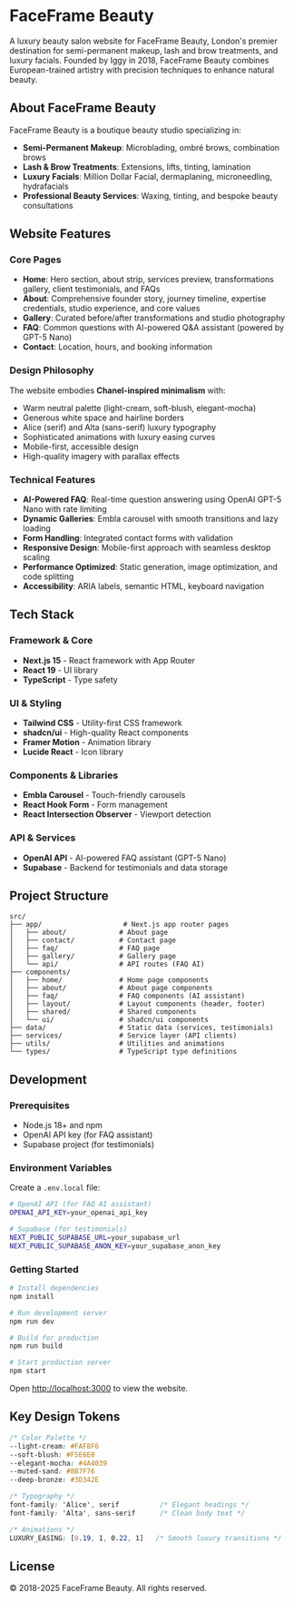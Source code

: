 # FaceFrame Beauty

A luxury beauty salon website for FaceFrame Beauty, London's premier destination for semi-permanent makeup, lash and brow treatments, and luxury facials. Founded by Iggy in 2018, FaceFrame Beauty combines European-trained artistry with precision techniques to enhance natural beauty.

## About FaceFrame Beauty

FaceFrame Beauty is a boutique beauty studio specializing in:

- **Semi-Permanent Makeup**: Microblading, ombré brows, combination brows
- **Lash & Brow Treatments**: Extensions, lifts, tinting, lamination
- **Luxury Facials**: Million Dollar Facial, dermaplaning, microneedling, hydrafacials
- **Professional Beauty Services**: Waxing, tinting, and bespoke beauty consultations

## Website Features

### Core Pages
- **Home**: Hero section, about strip, services preview, transformations gallery, client testimonials, and FAQs
- **About**: Comprehensive founder story, journey timeline, expertise credentials, studio experience, and core values
- **Gallery**: Curated before/after transformations and studio photography
- **FAQ**: Common questions with AI-powered Q&A assistant (powered by GPT-5 Nano)
- **Contact**: Location, hours, and booking information

### Design Philosophy

The website embodies **Chanel-inspired minimalism** with:
- Warm neutral palette (light-cream, soft-blush, elegant-mocha)
- Generous white space and hairline borders
- Alice (serif) and Alta (sans-serif) luxury typography
- Sophisticated animations with luxury easing curves
- Mobile-first, accessible design
- High-quality imagery with parallax effects

### Technical Features

- **AI-Powered FAQ**: Real-time question answering using OpenAI GPT-5 Nano with rate limiting
- **Dynamic Galleries**: Embla carousel with smooth transitions and lazy loading
- **Form Handling**: Integrated contact forms with validation
- **Responsive Design**: Mobile-first approach with seamless desktop scaling
- **Performance Optimized**: Static generation, image optimization, and code splitting
- **Accessibility**: ARIA labels, semantic HTML, keyboard navigation

## Tech Stack

### Framework & Core
- **Next.js 15** - React framework with App Router
- **React 19** - UI library
- **TypeScript** - Type safety

### UI & Styling
- **Tailwind CSS** - Utility-first CSS framework
- **shadcn/ui** - High-quality React components
- **Framer Motion** - Animation library
- **Lucide React** - Icon library

### Components & Libraries
- **Embla Carousel** - Touch-friendly carousels
- **React Hook Form** - Form management
- **React Intersection Observer** - Viewport detection

### API & Services
- **OpenAI API** - AI-powered FAQ assistant (GPT-5 Nano)
- **Supabase** - Backend for testimonials and data storage

## Project Structure

```
src/
├── app/                    # Next.js app router pages
│   ├── about/             # About page
│   ├── contact/           # Contact page
│   ├── faq/               # FAQ page
│   ├── gallery/           # Gallery page
│   └── api/               # API routes (FAQ AI)
├── components/
│   ├── home/              # Home page components
│   ├── about/             # About page components
│   ├── faq/               # FAQ components (AI assistant)
│   ├── layout/            # Layout components (header, footer)
│   ├── shared/            # Shared components
│   └── ui/                # shadcn/ui components
├── data/                  # Static data (services, testimonials)
├── services/              # Service layer (API clients)
├── utils/                 # Utilities and animations
└── types/                 # TypeScript type definitions
```

## Development

### Prerequisites
- Node.js 18+ and npm
- OpenAI API key (for FAQ assistant)
- Supabase project (for testimonials)

### Environment Variables

Create a `.env.local` file:

```bash
# OpenAI API (for FAQ AI assistant)
OPENAI_API_KEY=your_openai_api_key

# Supabase (for testimonials)
NEXT_PUBLIC_SUPABASE_URL=your_supabase_url
NEXT_PUBLIC_SUPABASE_ANON_KEY=your_supabase_anon_key
```

### Getting Started

```bash
# Install dependencies
npm install

# Run development server
npm run dev

# Build for production
npm run build

# Start production server
npm start
```

Open [http://localhost:3000](http://localhost:3000) to view the website.

## Key Design Tokens

```css
/* Color Palette */
--light-cream: #FAF8F6
--soft-blush: #F5E6E0
--elegant-mocha: #4A4039
--muted-sand: #8B7F76
--deep-bronze: #3D342E

/* Typography */
font-family: 'Alice', serif          /* Elegant headings */
font-family: 'Alta', sans-serif      /* Clean body text */

/* Animations */
LUXURY_EASING: [0.19, 1, 0.22, 1]   /* Smooth luxury transitions */
```

## License

© 2018-2025 FaceFrame Beauty. All rights reserved.
